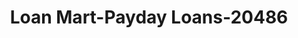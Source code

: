 ---
f_zip-code: 85340
f_state-code: AZ
title: Loan Mart-Payday Loans-20486
f_phone: 623-849-0665
f_city-only: Litchfield Park
f_address: 6702 West Camelback Road Litchfield Park
f_location-unique-id: '20486'
slug: loan-mart-payday-loans-20486
updated-on: '2024-05-30T13:46:58.046Z'
created-on: '2024-05-30T13:36:59.803Z'
published-on: '2024-05-30T13:54:32.469Z'
f_city-state: cms/city/litchfield-park-az.md
f_company: cms/company/loan-mart-payday-loans.md
f_state: cms/state/arizona.md
layout: '[payday-loan].html'
tags: payday-loan
---